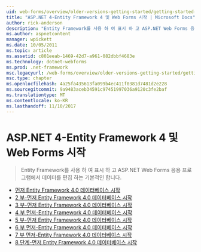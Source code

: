 ```yaml
---
uid: web-forms/overview/older-versions-getting-started/getting-started-with-ef/index
title: "ASP.NET 4-Entity Framework 4 및 Web Forms 시작 | Microsoft Docs"
author: rick-anderson
description: "Entity Framework를 사용 하 여 표시 하 고 ASP.NET Web Forms 응용 프로그램에서 데이터를 편집 하는 기본적인 합니다."
ms.author: aspnetcontent
manager: wpickett
ms.date: 10/05/2011
ms.topic: article
ms.assetid: c801eeab-1469-42d7-a961-082dbbf4683e
ms.technology: dotnet-webforms
ms.prod: .net-framework
msc.legacyurl: /web-forms/overview/older-versions-getting-started/getting-started-with-ef
msc.type: chapter
ms.openlocfilehash: 4a25fa435613fa099b4ec411f0381d7481d2e228
ms.sourcegitcommit: 9a9483aceb34591c97451997036a9120c3fe2baf
ms.translationtype: MT
ms.contentlocale: ko-KR
ms.lasthandoff: 11/10/2017
---
```

<a name="aspnet-4---getting-started-with-entity-framework-4-and-web-forms"></a>ASP.NET 4-Entity Framework 4 및 Web Forms 시작
====================
> Entity Framework를 사용 하 여 표시 하 고 ASP.NET Web Forms 응용 프로그램에서 데이터를 편집 하는 기본적인 합니다.


- [먼저 Entity Framework 4.0 데이터베이스 시작](the-entity-framework-and-aspnet-getting-started-part-1.md)
- [2 부-먼저 Entity Framework 4.0 데이터베이스 시작](the-entity-framework-and-aspnet-getting-started-part-2.md)
- [3 부-먼저 Entity Framework 4.0 데이터베이스 시작](the-entity-framework-and-aspnet-getting-started-part-3.md)
- [4 부 먼저-Entity Framework 4.0 데이터베이스 시작](the-entity-framework-and-aspnet-getting-started-part-4.md)
- [5 부-먼저 Entity Framework 4.0 데이터베이스 시작](the-entity-framework-and-aspnet-getting-started-part-5.md)
- [6 부 먼저-Entity Framework 4.0 데이터베이스 시작](the-entity-framework-and-aspnet-getting-started-part-6.md)
- [7 부 먼저-Entity Framework 4.0 데이터베이스 시작](the-entity-framework-and-aspnet-getting-started-part-7.md)
- [8 단계-먼저 Entity Framework 4.0 데이터베이스 시작](the-entity-framework-and-aspnet-getting-started-part-8.md)
